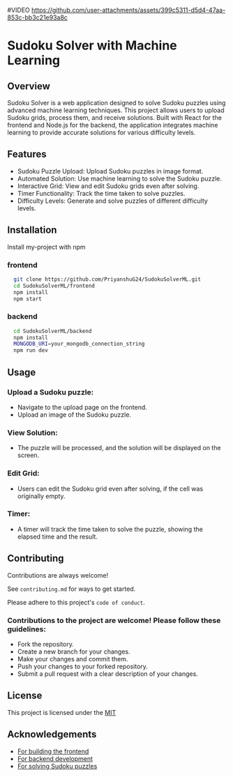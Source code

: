 #VIDEO
https://github.com/user-attachments/assets/399c5311-d5d4-47aa-853c-bb3c21e93a8c
# Sudoku Solver with Machine Learning
## Overview

Sudoku Solver is a web application designed to solve Sudoku puzzles using advanced machine learning techniques. This project allows users to upload Sudoku grids, process them, and receive solutions. Built with React for the frontend and Node.js for the backend, the application integrates machine learning to provide accurate solutions for various difficulty levels.


## Features

- Sudoku Puzzle Upload: Upload Sudoku puzzles in image format.
- Automated Solution: Use machine learning to solve the Sudoku puzzle.
- Interactive Grid: View and edit Sudoku grids even after solving.
- Timer Functionality: Track the time taken to solve puzzles.
- Difficulty Levels: Generate and solve puzzles of different difficulty levels.


## Installation

Install my-project with npm
### frontend
```bash
  git clone https://github.com/PriyanshuG24/SudokuSolverML.git
  cd SudokuSolverML/frontend
  npm install
  npm start
```

### backend
```bash
  cd SudokuSolverML/backend
  npm install
  MONGODB_URI=your_mongodb_connection_string
  npm run dev
```
    
## Usage
### Upload a Sudoku puzzle:

- Navigate to the upload page on the frontend.
- Upload an image of the Sudoku puzzle.
### View Solution:

- The puzzle will be processed, and the solution will be displayed on the screen.
### Edit Grid:

- Users can edit the Sudoku grid even after solving, if the cell was originally empty.
### Timer:

- A timer will track the time taken to solve the puzzle, showing the elapsed time and the result.


## Contributing

Contributions are always welcome!

See `contributing.md` for ways to get started.

Please adhere to this project's `code of conduct`.

### Contributions to the project are welcome! Please follow these guidelines:

- Fork the repository.
- Create a new branch for your changes.
- Make your changes and commit them.
- Push your changes to your forked repository.
- Submit a pull request with a clear description of your changes.

## License

This project is licensed under the [MIT](https://choosealicense.com/licenses/mit/)


## Acknowledgements

 - [For building the frontend](https://react.dev/)
 - [For backend development](https://nodejs.org/en/)
 - [For solving Sudoku puzzles](https://www.tensorflow.org/js)

